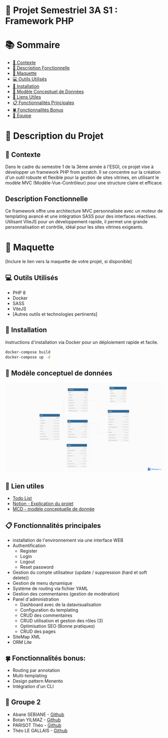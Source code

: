 # 📓 Projet Semestriel 3A S1 : Framework PHP

# 📚 Sommaire

- [📝 Contexte](#-contexte)
- [📑 Description Fonctionnelle](#-description-fonctionnelle)
- [📕 Maquette](#-maquette)
- [💻 Outils Utilisés](#-outils-utilisés)
- [💾 Installation](#-installation)
- [📃 Modèle Conceptuel de Données](#-modèle-conceptuel-de-données)
- [📌 Liens Utiles](#-liens-utiles)
- [📋 Fonctionnalités Principales](#-fonctionnalités-principales)
- [🍀 Fonctionnalités Bonus](#-fonctionnalités-bonus)
- [👤 Équipe](#-équipe)

# 📑 Description du Projet

## 📝 Contexte

Dans le cadre du semestre 1 de la 3ème année à l'ESGI, ce projet vise à développer un framework PHP from scratch. Il se concentre sur la création d'un outil robuste et flexible pour la gestion de sites vitrines, en utilisant le modèle MVC (Modèle-Vue-Contrôleur) pour une structure claire et efficace.

## Description Fonctionnelle

Ce framework offre une architecture MVC personnalisée avec un moteur de templating avancé et une intégration SASS pour des interfaces réactives. Utilisant ViteJS pour un développement rapide, il permet une grande personnalisation et contrôle, idéal pour les sites vitrines exigeants.

# 📕 Maquette

[Inclure le lien vers la maquette de votre projet, si disponible]

## 💻 Outils Utilisés

- PHP 8
- Docker
- SASS
- ViteJS
- [Autres outils et technologies pertinents]

## 💾 Installation

Instructions d'installation via Docker pour un déploiement rapide et facile.

````bash
docker-compose build
docker-compose up -d
````

## 📃 Modèle conceptuel de données

![MCD](./Documents/mcd/MCD_v03.jpeg)

## 📌 Lien utiles

- [Todo  List](./Documents/todo.md)
- [Notion - Explication du projet ](https://amorin.notion.site/3A-S1-Framework-PHP-e03befc9db984d938b1dc377dbe1b4b6)
- [MCD - modèle conceptuelle de donnée ](https://excalidraw.com/#json=FXlmxoF_6CspwXzozmYbO,KoXlJp6CelQQGFRPxBftuw)

## 📋 Fonctionnalités principales

- installation de l'environnement via une interface WEB
- Authentification
    - Register
    - Login
    - Logout
    - Reset password
- Gestion du compte utilisateur (update / suppression (hard et soft delete))
- Gestion de menu dynamique
- Système de routing via fichier YAML
- Gestion des commentaires (gestion de modération)
- Panel d'administration
    - Dashboard avec de la datavisualisation
    - Configuration du templating
    - CRUD des commentaires
    - CRUD utilisation et gestion des rôles (3)
    - Optimisation SEO (Bonne pratiques)
    - CRUD des pages
- SiteMap XML
- ORM Lite

## 🍀 Fonctionnalités bonus:

- Routing par annotation
- Multi-templating
- Design pattern Menento
- Intégration d'un CLI

## 👤 Groupe 2

- Abane SEBIANE - [Github](https://github.com/Abane-S)
- Botan YILMAZ - [Github](https://github.com/TheoPARISOT)
- PARISOT Théo - [Github](https://github.com/BotanESGI)
- Théo LE GALLAIS - [Github](https://github.com/Theolgs)